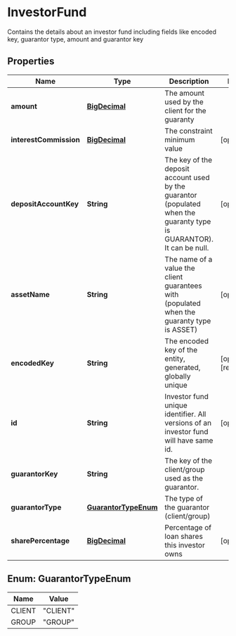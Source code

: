 

# InvestorFund

Contains the details about an investor fund including fields like encoded key, guarantor type, amount and guarantor key
## Properties

Name | Type | Description | Notes
------------ | ------------- | ------------- | -------------
**amount** | [**BigDecimal**](BigDecimal.md) | The amount used by the client for the guaranty | 
**interestCommission** | [**BigDecimal**](BigDecimal.md) | The constraint minimum value |  [optional]
**depositAccountKey** | **String** | The key of the deposit account used by the guarantor (populated when the guaranty type is GUARANTOR). It can be null. |  [optional]
**assetName** | **String** | The name of a value the client guarantees with (populated when the guaranty type is ASSET) |  [optional]
**encodedKey** | **String** | The encoded key of the entity, generated, globally unique |  [optional] [readonly]
**id** | **String** | Investor fund unique identifier. All versions of an investor fund will have same id. |  [optional]
**guarantorKey** | **String** | The key of the client/group used as the guarantor. | 
**guarantorType** | [**GuarantorTypeEnum**](#GuarantorTypeEnum) | The type of the guarantor (client/group) | 
**sharePercentage** | [**BigDecimal**](BigDecimal.md) | Percentage of loan shares this investor owns |  [optional]



## Enum: GuarantorTypeEnum

Name | Value
---- | -----
CLIENT | &quot;CLIENT&quot;
GROUP | &quot;GROUP&quot;



